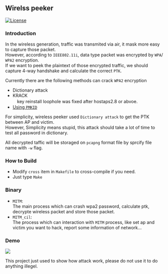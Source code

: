 ## Wirelss peeker
[![License](https://img.shields.io/badge/License-BSD%202--Clause-orange.svg)](https://opensource.org/licenses/BSD-2-Clause)
### Introduction
In the wireless generation, traffic was transmited via air, it mask more easy to capture those packet.<br>
However, according to `IEEE802.11i`, data type packet was encrypted by `WPA`/ `WPA2` encryption.<br>
If we want to peek the plaintext of those encrypted traffic, we should capture 4-way handshake and calculate the correct `PTK`.<br>

Currently there are the following methods can crack `WPA2` encryption<br>
* Dictionary attack
* KRACK<br>
　key reinstall loophole was fixed after hostaps2.8 or abvoe.
* [Using `PMKID`](https://hashcat.net/forum/thread-7717.html)

For simplicity, wireless peeker used `Dictionary attack` to get the PTK between AP and victim.<br>
However, Simplicity means stupid, this attack should take a lot of time to test all password in dictionary.<br>

All decrypted taffic will be storaged on `pcapng` format file by sprcify file name with `-w` flag.<br> 
### How to Build
* Modify `cross` item in `Makefile` to cross-compile if you need. 
* Just type `Make`

### Binary
* `MITM`: <br>
The main process which can crash wpa2 password, calculate ptk, decrypte wireless packet and store those packet.<br>
* `MITM_cil`: <br>
The process which can interaction with `MITM` process, like set ap and victim you want to hack, report some information of network...<br>

### Demo
[![](http://img.youtube.com/vi/3YKJ2sgBjhw/0.jpg)](http://www.youtube.com/watch?v=3YKJ2sgBjhw "wireless peeker usage")

This project just used to show how attack work, please do not use it to do anything illegel.<br>
